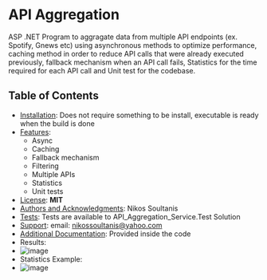 
# API Aggregation

ASP .NET Program to aggragate data from multiple API endpoints (ex. Spotify, Gnews etc) using asynchronous methods to optimize performance, caching method in order to reduce API calls that were already executed previously, fallback mechanism when an API call fails, Statistics for the time required for each API call and Unit test for the codebase.

## Table of Contents
- [Installation](#installation):
  Does not require something to be install, executable is ready when the build is done
- [Features](#features):
  * Async
  * Caching
  * Fallback mechanism
  * Filtering
  * Multiple APIs
  * Statistics
  * Unit tests
- [License](#license):
  **MIT**
- [Authors and Acknowledgments](#authors-and-acknowledgments):
  Nikos Soultanis
- [Tests](#tests):
  Tests are available to API_Aggregation_Service.Test Solution
- [Support](#support):
  email: nikossoultanis@yahoo.com
- [Additional Documentation](#additional-documentation):
  Provided inside the code
- Results:
- ![image](https://github.com/user-attachments/assets/901e89d3-0495-4098-80ce-f8da1d391728)
- Statistics Example:
- ![image](https://github.com/user-attachments/assets/5c90ee30-b25f-441c-b04b-f7b3172c68fd)
